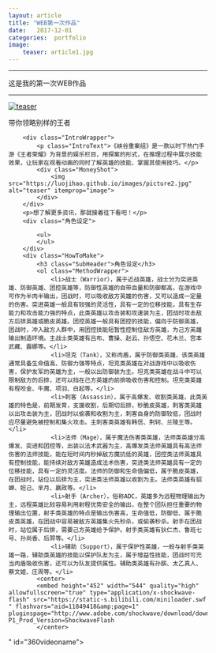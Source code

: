 ```yaml
---
layout: article 
title: "WEB第一次作品"
date:   2017-12-01 
categories:  portfolio
image:
    teaser: article1.jpg
---
```

---
这是我的第一次WEB作品

--------
<body>
		<div class="Header"="text-align:center;">
			<a href="/" class="LogoWrapper"><img src="https://luojihao.github.io/images/picture1.jpg" alt="teaser" itemprop="image"></a>
			<p class="Strap">带你领略别样的王者</p>
		
		<div class="IntroWrapper">
			<p class="IntroText">《峡谷重案组》是一款以时下热门手游《王者荣耀》为背景的娱乐栏目，用探案的形式，在推理过程中展示技能效果，让玩家在观看动画的同时了解英雄的技能、掌握其使用技巧。</p>
			<div class="MoneyShot">
				<img src="https://luojihao.github.io/images/picture2.jpg" alt="teaser" itemprop="image">
			</div>
		</div>
		<p>想了解更多资讯，那就接着往下看吧！</p>
		<div class="角色设定">
			
			<ul>
			</ul>
		</div>
		<div class="HowToMake">
			<h3 class="SubHeader">角色设定</h3>
			<ol class="MethodWrapper">
				<li>战士（Warrior），属于近战英雄，战士分为突进英雄、防御英雄、团控英雄等，防御性英雄的自带血量和防御都高，在游戏中可作为半肉半输出，团战时，可以吸收敌方英雄的伤害，又可以造成一定量的伤害。突进英雄一般具有较强的灵活性，具有一定的位移技能，具有生存能力和攻击能力强的特点，此类英雄以攻击装和攻速装为主，团战时攻击敌方后排英雄或脆皮英雄。团控英雄一般具有团控的技能，偏向于防御英雄，团战时，冲入敌方人群中，用团控技能短暂性控制住敌方英雄，为己方英雄输出制造环境。主战士类英雄有吕布、曹操、赵云、孙悟空、花木兰、宫本武藏、露娜等。</li>
				<li>坦克（Tank），又称肉盾，属于防御类英雄，该类英雄通常具备生命值高、防御力强等特点，坦克类英雄在对战游戏中以吸收伤害，保护友军的英雄为主，一般以出防御装为主。坦克类英雄在战斗中可以限制敌方的后排，还可以挡在己方英雄的前排吸收伤害和控制。坦克类英雄有程咬金、牛魔、项羽、白起等。</li>
				<li>刺客（Assassin），属于高爆发、收割类英雄，此类英雄的特色是，前期发育，支援收割，后期切后排，秒脆皮英雄，刺客类英雄以出攻击装为主，团战时以偷袭和收割为主，刺客自身的防御较低，团战时应尽量避免被控制和集火攻击。主刺客类英雄有韩信、荆轲、兰陵王等。</li>
				<li>法师（Mage），属于魔法伤害类英雄，法师类英雄分高爆发、突进和团控等，出装以法术武器为主，高爆发类法师英雄具有高法师伤害的法师技能，能在短时间内秒掉敌方魔抗低的英雄，团控类法师英雄具有控制技能，能持续对敌方英雄造成法术伤害，突进类法师英雄具有一定的位移技能，具有一定的灵活度。法师的防御和生命值偏低，属于脆皮英雄，在团战时，站位以后排为主，突进类法师英雄以收割为主。法师类英雄有貂蝉、妲己、芈月、嬴政等。</li>
				<li>射手（Archer），俗称ADC，英雄多为远程物理输出为主，远程英雄比较容易利用射程优势安全的输出，在整个团队担任重要的物理输出位置，射手类英雄的特点是输出伤害高，生命值低，防御低、属于脆皮类英雄，在团战中容易被敌方英雄集火先秒杀，或偷袭秒杀。射手在团战时，站位属于后排，需要己方英雄给予保护。射手类英雄有狄仁杰、鲁班七号、孙尚香、后羿等。</li>
				<li>辅助（Support），属于保护性英雄，一般与射手类英雄一路，辅助类英雄的技能以保护队友为主，属于增益性技能，团战时可充当肉盾吸收伤害，还可以为队友提供属性。辅助类英雄有孙膑、太乙真人、蔡文姬、庄周等。</li>
            <center>
			<embed height="452" width="544" quality="high" allowfullscreen="true" type="application/x-shockwave-flash" src="https://static-s.bilibili.com/miniloader.swf " flashvars="aid=11849418&amp;page=1" pluginspage="http://www.adobe.com/shockwave/download/download.cgi?P1_Prod_Version=ShockwaveFlash 
            </center>
" id="360videoname">
			</ol>
		</div>
	<style type="text/css">
	* {
	box-sizing: border-box;
}

body {
	padding: 1rem .5rem;
	font-size: 1.3rem;
	line-height: 1.2;
	max-width: 60rem;
	margin: 0 auto;
	color: #333;
}

img {
	max-width: 100%;
}

.Header {
	text-align: center;
	border-bottom: 8px double #f9f9f9;
	margin-bottom: 2rem;
	padding-bottom: 1rem;
}

.Strap {
	font-size: 1rem;
}


.MoneyShot {
	position: relative;
}

.MoneyShotImg {
	border: 6px solid #e8cfa9;
	border-radius: 4px;
}

.LogoWrapper {
	display: block;
}

.ImageCaption {
	font-size: .75rem;
	position: absolute;
	bottom: .5rem;
	right: 1rem;
}

.IntroText {
	font-size: 1.8rem;
	font-style: italic;
}

.MethodWrapper li {
	padding: .4rem 0;
}

.MethodWrapper li:after {
	content: "✼";
	display: block;
	text-align: center;
	margin: 1rem 0 .5rem 0;
	color: #eee;
}

@media screen and (min-width: 50rem) {
	body {
		border-left: 4px solid #f9f9f9;
		border-right: 4px solid #f9f9f9;
		padding: 1rem 2rem;
	}

	.IntroWrapper {
		display: table;
		table-layout: fixed;
		width: 100%;
	}

	.MoneyShot,
	.IntroText {
		display: table-cell;
		width: 50%;
		vertical-align: middle;
		text-align: center;
	}

	.IntroText {
		padding: .5rem;
		font-size: 2.5rem;
		text-align: left;
		position: relative;
	}

	.Ingredients {
		font-size: .9rem;
		float: right;
		padding: 1rem;
		margin: 0 0 .5rem 1rem;
		border-radius: 3px;
		background-color: #ffffdf;
		border: 2px solid #e8cfa9;
	}

	.Ingredients h3 {
		margin: 0;
	}
}
</style>
</body>